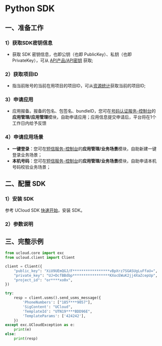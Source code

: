 # Python SDK

## 一、准备工作

### 1）获取SDK密钥信息

  - 获取 SDK 密钥信息，也即公钥（也即 PublicKey）、私钥（也即
    PrivateKey），可从 [API产品/API密钥](https://console.ucloud.cn/uapi/apikey) 获取;
    
### 2）获取项目ID

  - 指当前账号的当前在用项目的项目ID，可从[资源统计](https://console.ucloud.cn/dashboard)获取当前的项目ID;

### 3）申请应用

  - 应用报备。报备的包名、包签名、bundleID，您可在[号码认证服务-控制台](https://console.ucloud.cn/unvs)的**应用管理/应用管理**模块，自助申请应用；应用信息提交申请后，平台将在1个工作日内给予反馈
 

### 4）申请应用场景

  - **一键登录**：您可在[短信服务-控制台](https://console.ucloud.cn/unvs)的**应用管理/业务场景**模块，自助新建一键登录业务场景；
  - **本机号码**：您可在[短信服务-控制台](https://console.ucloud.cn/unvs)的**应用管理/业务场景**模块，自助申请本机号码校验业务场景；

## 二、配置 SDK

### 1）安装 SDK

参考 UCloud SDK [快速开始](https://docs.ucloud.cn/opensdk-python/quickstart)，安装 SDK。

### 2）参数说明

  

## 三、完整示例

```python
from ucloud.core import exc
from ucloud.client import Client

client = Client({
    "public_key": "XiU9UEmQGJ/F*****************vBpXrz7SGASUgLuFfaU=",
    "private_key": "UJ+DcfBBdbp*****************KXocEWuK2jj4XaZcepUp",
    "project_id": "or****xo0x",
})

try:
    resp = client.usms().send_usms_message({
        'PhoneNumbers': ["185****9057"],
        'SigContent': "UCloud",
        'TemplateId': "UTN19****BDD96E",
        'TemplateParams': ['424242'],
    })
except exc.UCloudException as e:
    print(e)
else:
    print(resp)
```

